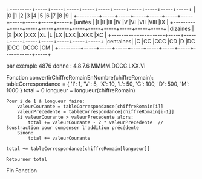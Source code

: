 +---------+-----+-----+-----+-----+-----+-----+-----+-----+-----+-----+
|         |0    |1    |2    |3    |4    |5    |6    |7    |8    |9    |
+---------+-----+-----+-----+-----+-----+-----+-----+-----+-----+-----+
|unités   |     |I    |II   |III  |IV   |V    |VI   |VII  |VIII |IX   |
+---------+-----+-----+-----+-----+-----+-----+-----+-----+-----+-----+
|dizaines |     |X    |XX   |XXX  |XL   |L    |LX   |LXX  |LXXX |XC   |
+---------+-----+-----+-----+-----+-----+-----+-----+-----+-----+-----+
|centaines|     |C    |CC   |CCC  |CD   |D    |DC   |DCC  |DCCC |CM   |
+---------+-----+-----+-----+-----+-----+-----+-----+-----+-----+-----+

par exemple 4876 donne :
4.8.7.6
MMMM.DCCC.LXX.VI

Fonction convertirChiffreRomainEnNombre(chiffreRomain):
    tableCorrespondance = { 'I': 1, 'V': 5, 'X': 10, 'L': 50, 'C': 100, 'D': 500, 'M': 1000 }
    total = 0
    longueur = longueur(chiffreRomain)

    Pour i de 1 à longueur faire:
        valeurCourante = tableCorrespondance[chiffreRomain[i]]
        valeurPrecedente = tableCorrespondance[chiffreRomain[i-1]]
        Si valeurCourante > valeurPrecedente alors:
            total += valeurCourante - 2 * valeurPrecedente  // Soustraction pour compenser l'addition précédente
        Sinon:
            total += valeurCourante
    
    total += tableCorrespondance[chiffreRomain[longueur]]

    Retourner total
Fin Fonction

